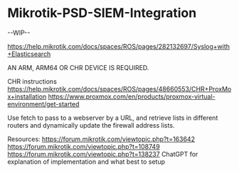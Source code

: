 # Mikrotik-PSD-SIEM-Integration

--WIP--

https://help.mikrotik.com/docs/spaces/ROS/pages/282132697/Syslog+with+Elasticsearch

AN ARM, ARM64 OR CHR DEVICE IS REQUIRED.

CHR instructions
https://help.mikrotik.com/docs/spaces/ROS/pages/48660553/CHR+ProxMox+installation
https://www.proxmox.com/en/products/proxmox-virtual-environment/get-started

Use fetch to pass to a webserver by a URL, and retrieve lists in different routers and dynamically update the firewall address lists.

Resources:
https://forum.mikrotik.com/viewtopic.php?t=163642
https://forum.mikrotik.com/viewtopic.php?t=108749
https://forum.mikrotik.com/viewtopic.php?t=138237
ChatGPT for explanation of implementation and what best to setup
